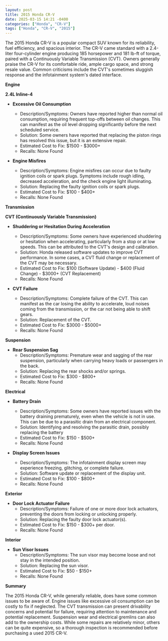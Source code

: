 ```yaml
---
layout: post
title: 2015 Honda CR-V
date: 2025-03-15 14:21 -0400
categories: ["Honda", "CR-V"]
tags: ["Honda", "CR-V", "2015"]
---
```

The 2015 Honda CR-V is a popular compact SUV known for its reliability, fuel efficiency, and spacious interior. The CR-V came standard with a 2.4-liter four-cylinder engine producing 185 horsepower and 181 lb-ft of torque, paired with a Continuously Variable Transmission (CVT). Owners generally praise the CR-V for its comfortable ride, ample cargo space, and strong resale value. Common criticisms include the CVT's sometimes sluggish response and the infotainment system's dated interface.

**Engine**

**2.4L Inline-4**

*   **Excessive Oil Consumption**
    *   Description/Symptoms: Owners have reported higher than normal oil consumption, requiring frequent top-offs between oil changes. This can manifest as the oil level dropping significantly before the next scheduled service.
    *   Solution: Some owners have reported that replacing the piston rings has resolved this issue, but it is an extensive repair.
    *   Estimated Cost to Fix: $1500 - $3000+
    *   Recalls: None Found

*   **Engine Misfires**
    *   Description/Symptoms: Engine misfires can occur due to faulty ignition coils or spark plugs. Symptoms include rough idling, decreased acceleration, and the check engine light illuminating.
    *   Solution: Replacing the faulty ignition coils or spark plugs.
    *   Estimated Cost to Fix: $100 - $400+
    *   Recalls: None Found

**Transmission**

**CVT (Continuously Variable Transmission)**

*   **Shuddering or Hesitation During Acceleration**
    *   Description/Symptoms: Some owners have experienced shuddering or hesitation when accelerating, particularly from a stop or at low speeds. This can be attributed to the CVT's design and calibration.
    *   Solution: Honda released software updates to improve CVT performance. In some cases, a CVT fluid change or replacement of the CVT may be necessary.
    *   Estimated Cost to Fix: $100 (Software Update) - $400 (Fluid Change) - $3000+ (CVT Replacement)
    *   Recalls: None Found

*   **CVT Failure**
    *   Description/Symptoms: Complete failure of the CVT. This can manifest as the car losing the ability to accelerate, loud noises coming from the transmission, or the car not being able to shift gears.
    *   Solution: Replacement of the CVT.
    *   Estimated Cost to Fix: $3000 - $5000+
    *   Recalls: None Found

**Suspension**

*   **Rear Suspension Sag**
    *   Description/Symptoms: Premature wear and sagging of the rear suspension, particularly when carrying heavy loads or passengers in the back.
    *   Solution: Replacing the rear shocks and/or springs.
    *   Estimated Cost to Fix: $300 - $800+
    *   Recalls: None Found

**Electrical**

*   **Battery Drain**
    *   Description/Symptoms: Some owners have reported issues with the battery draining prematurely, even when the vehicle is not in use. This can be due to a parasitic drain from an electrical component.
    *   Solution: Identifying and resolving the parasitic drain, possibly replacing the battery
    *   Estimated Cost to Fix: $150 - $500+
    *   Recalls: None Found

*   **Display Screen Issues**
    *   Description/Symptoms: The infotainment display screen may experience freezing, glitching, or complete failure.
    *   Solution: Software update or replacement of the display unit.
    *   Estimated Cost to Fix: $100 - $800+
    *   Recalls: None Found

**Exterior**

*   **Door Lock Actuator Failure**
    *   Description/Symptoms: Failure of one or more door lock actuators, preventing the doors from locking or unlocking properly.
    *   Solution: Replacing the faulty door lock actuator(s).
    *   Estimated Cost to Fix: $150 - $300+ per door.
    *   Recalls: None Found

**Interior**

*   **Sun Visor Issues**
    * Description/Symptoms: The sun visor may become loose and not stay in the intended position.
    * Solution: Replacing the sun visor.
    * Estimated Cost to Fix: $50 - $150+
    * Recalls: None Found

**Summary**

The 2015 Honda CR-V, while generally reliable, does have some common issues to be aware of. Engine issues like excessive oil consumption can be costly to fix if neglected. The CVT transmission can present drivability concerns and potential for failure, requiring attention to maintenance and potential replacement. Suspension wear and electrical gremlins can also add to the ownership costs. While some repairs are relatively minor, others can be quite expensive, so a thorough inspection is recommended before purchasing a used 2015 CR-V.

